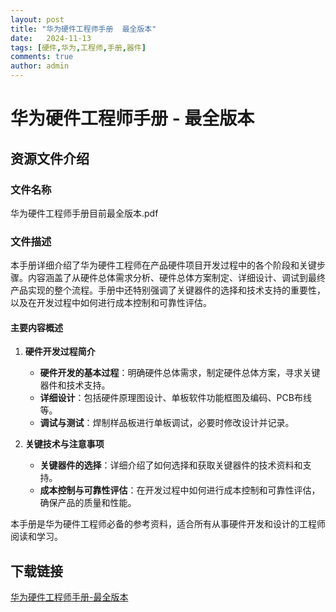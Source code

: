 ```yaml
---
layout: post
title: "华为硬件工程师手册  最全版本"
date:   2024-11-13
tags: [硬件,华为,工程师,手册,器件]
comments: true
author: admin
---
```

# 华为硬件工程师手册 - 最全版本

## 资源文件介绍

### 文件名称
华为硬件工程师手册目前最全版本.pdf

### 文件描述
本手册详细介绍了华为硬件工程师在产品硬件项目开发过程中的各个阶段和关键步骤。内容涵盖了从硬件总体需求分析、硬件总体方案制定、详细设计、调试到最终产品实现的整个流程。手册中还特别强调了关键器件的选择和技术支持的重要性，以及在开发过程中如何进行成本控制和可靠性评估。

#### 主要内容概述
1. **硬件开发过程简介**
   - **硬件开发的基本过程**：明确硬件总体需求，制定硬件总体方案，寻求关键器件和技术支持。
   - **详细设计**：包括硬件原理图设计、单板软件功能框图及编码、PCB布线等。
   - **调试与测试**：焊制样品板进行单板调试，必要时修改设计并记录。

2. **关键技术与注意事项**
   - **关键器件的选择**：详细介绍了如何选择和获取关键器件的技术资料和支持。
   - **成本控制与可靠性评估**：在开发过程中如何进行成本控制和可靠性评估，确保产品的质量和性能。

本手册是华为硬件工程师必备的参考资料，适合所有从事硬件开发和设计的工程师阅读和学习。

## 下载链接

[华为硬件工程师手册-最全版本](https://pan.quark.cn/s/fd33ac8e5909)
